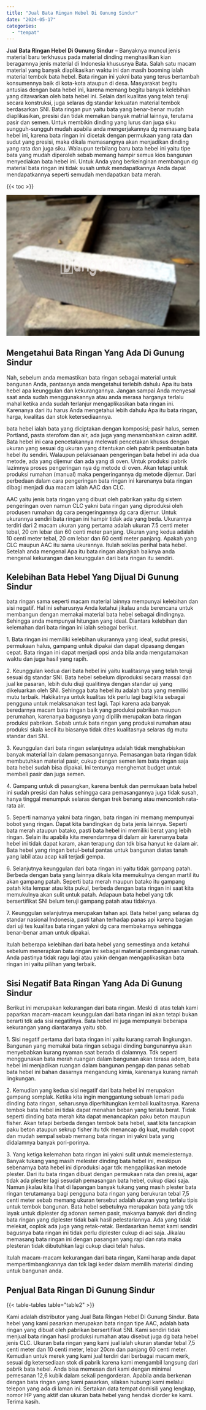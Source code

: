 ```yaml
---
title: "Jual Bata Ringan Hebel Di Gunung Sindur"
date: "2024-05-17"
categories: 
  - "tempat"
---
```


**Jual Bata Ringan Hebel Di Gunung Sindur** – Banyaknya muncul jenis material baru terkhusus pada material dinding menghasilkan kian beragamnya jenis material di Indonesia khususnya Bata. Salah satu macam material yang banyak diaplikasikan waktu ini dan masih booming ialah material tembok bata hebel. Bata ringan ini yakni bata yang terus bertambah konsumennya baik di kota-kota ataupun di desa. Masyarakat begitu antusias dengan bata hebel ini, karena memang begitu banyak kelebihan yang ditawarkan oleh bata hebel ini. Selain dari kualitas yang telah teruji secara konstruksi, juga selaras dg standar kekuatan material tembok berdasarkan SNI. Bata ringan pun yaitu bata yang benar-benar mudah diaplikasikan, presisi dan tidak memakan banyak matrial lainnya, terutama pasir dan semen. Untuk membikin dinding yang lurus dan juga siku sungguh-sungguh mudah apabila anda mengerjakannya dg memasang bata hebel ini, karena bata ringan ini dicetak dengan permukaan yang rata dan sudut yang presisi, maka dikala memasangnya akan menjadikan dinding yang rata dan juga siku. Walaupun terbilang baru bata hebel ini yaitu tipe bata yang mudah diperoleh sebab memang hampir semua kios bangunan menyediakan bata hebel ini. Untuk Anda yang berkeinginan membangun dg material bata ringan ini tidak susah untuk mendapatkannya Anda dapat mendapatkannya seperti semudah mendapatkan bata merah.

{{< toc >}}

![Jual Bata Ringan Hebel Di Gunung Sindur](/images/jual-hebel-murah-04.png)

## Mengetahui Bata Ringan Yang Ada Di Gunung Sindur

Nah, sebelum anda memastikan bata ringan sebagai material untuk bangunan Anda, pantasnya anda mengetahui terlebih dahulu Apa itu bata hebel apa keunggulan dan kekurangannya. Jangan sampai Anda menyesal saat anda sudah menggunakannya atau anda merasa harganya terlalu mahal ketika anda sudah terlanjur mengaplikasikan bata ringan ini. Karenanya dari itu harus Anda mengetahui lebih dahulu Apa itu bata ringan, harga, kwalitas dan stok ketersediaannya.

bata hebel ialah bata yang diciptakan dengan komposisi; pasir halus, semen Portland, pasta sterofom dan air, ada juga yang menambahkan cairan aditif. Bata hebel ini cara pencetakannya melewati pencetakan khusus dengan ukuran yang sesuai dg ukuran yang ditentukan oleh pabrik pembuatan bata hebel itu sendiri. Walaupun pelaksanaan pengeringan bata hebel ini ada dua metode, ada yang dijemur dan ada yang di oven. Untuk produksi pabrik lazimnya proses pengeringan nya dg metode di oven. Akan tetapi untuk produksi rumahan (manual) maka pengeringannya dg metode dijemur. Dari perbedaan dalam cara pengeringan bata ringan ini karenanya bata ringan dibagi menjadi dua macam ialah AAC dan CLC.

AAC yaitu jenis bata ringan yang dibuat oleh pabrikan yaitu dg sistem pengeringan oven namun CLC yakni bata ringan yang diproduksi oleh produsen rumahan dg cara pengeringannya dg cara dijemur. Untuk ukurannya sendiri bata ringan ini hampir tidak ada yang beda. Ukurannya terdiri dari 2 macam ukuran yang pertama adalah ukuran 7.5 centi meter tebal, 20 cm lebar dan 60 centi meter panjang. Ukuran yang kedua adalah 10 centi meter tebal, 20 cm lebar dan 60 centi meter panjang. Apakah yang CLC maupun AAC itu sama ukurannya. Itulah sekilas perihal bata hebel. Setelah anda mengenal Apa itu bata ringan alangkah baiknya anda mengenal kekurangan dan keunggulan dari bata ringan itu sendiri.

## Kelebihan Bata Hebel Yang Dijual Di Gunung Sindur

bata ringan sama seperti macam material lainnya mempunyai kelebihan dan sisi negatif. Hal ini seharusnya Anda ketahui jikalau anda berencana untuk membangun dengan memakai material bata hebel sebagai dindingnya. Sehingga anda mempunyai hitungan yang ideal. Diantara kelebihan dan kelemahan dari bata ringan ini ialah sebagai berikut.

1\. Bata ringan ini memiliki kelebihan ukurannya yang ideal, sudut presisi, permukaan halus, gampang untuk dipakai dan dapat dipasang dengan cepat. Bata ringan ini dapat menjadi opsi anda bila anda mengutamakan waktu dan juga hasil yang rapih.

2\. Keunggulan kedua dari bata hebel ini yaitu kualitasnya yang telah teruji sesuai dg standar SNI. Bata hebel sebelum diproduksi secara massal dan jual ke pasaran, lebih dulu diuji qualitinya dengan standar uji yang dikeluarkan oleh SNI. Sehingga bata hebel itu adalah bata yang memiliki mutu terbaik. Hakikatnya untuk kualitas tdk perlu lagi bagi kita sebagai pengguna untuk melaksanakan test lagi. Tapi karena ada banyak beredarnya macam bata ringan baik yang produksi pabrikan maupun perumahan, karenanya bagusnya yang dipilih merupakan bata ringan produksi pabrikan. Sebab untuk bata ringan yang produksi rumahan atau produksi skala kecil itu biasanya tidak dites kualitasnya selaras dg mutu standar dari SNI.

3\. Keunggulan dari bata ringan selanjutnya adalah tidak menghabiskan banyak material lain dalam pemasangannya. Pemasangan bata ringan tidak membutuhkan material pasir, cukup dengan semen lem bata ringan saja bata hebel sudah bisa dipakai. Ini tentunya menghemat budget untuk membeli pasir dan juga semen.

4\. Gampang untuk di pasangkan, karena bentuk dan permukaan bata hebel ini sudah presisi dan halus sehingga cara pemasangannya juga tidak susah, hanya tinggal menumpuk selaras dengan trek benang atau mencontoh rata-rata air.

5\. Seperti namanya yakni bata ringan, bata ringan ini memang mempunyai bobot yang ringan. Dapat kita bandingkan dg bata jenis lainnya. Seperti bata merah ataupun batako, pasti bata hebel ini memiliki berat yang lebih ringan. Selain itu apabila kita merendamnya di dalam air karenanya bata hebel ini tidak dapat karam, akan terapung dan tdk bisa hanyut ke dalam air. Bata hebel yang ringan betul-betul pantas untuk bangunan diatas tanah yang labil atau acap kali terjadi gempa.

6\. Selanjutnya keunggulan dari bata ringan ini yaitu tidak gampang patah. Berbeda dengan bata yang lainnya dikala kita memukulnya dengan martil itu akan gampang patah. Seperti bata merah maupun batako itu gampang patah kita lempar atau kita pukul, berbeda dengan bata ringan ini saat kita memukulnya akan sulit untuk patah. Adapaun bata hebel yang tdk bersertifikat SNI belum teruji gampang patah atau tidaknya.

7\. Keunggulan selanjutnya merupakan tahan api. Bata hebel yang selaras dg standar nasional Indonesia, pasti tahan terhadap panas api karena bagian dari uji tes kualitas bata ringan yakni dg cara membakarnya sehingga benar-benar aman untuk dipakai.

Itulah beberapa kelebihan dari bata hebel yang semestinya anda ketahui sebelum menerapkan bata ringan ini sebagai material pembangunan rumah. Anda pastinya tidak ragu lagi atau yakin dengan mengaplikasikan bata ringan ini yaitu pilihan yang terbaik.

## Sisi Negatif Bata Ringan Yang Ada Di Gunung Sindur

Berikut ini merupakan kekurangan dari bata ringan. Meski di atas telah kami paparkan macam-macam keunggulan dari bata ringan ini akan tetapi bukan berarti tdk ada sisi negatifnya. Bata hebel ini juga mempunyai beberapa kekurangan yang diantaranya yaitu sbb.

1\. Sisi negatif pertama dari bata ringan ini yaitu kurang ramah lingkungan. Bangunan yang memakai bata ringan sebagai dinding bangunannya akan menyebabkan kurang nyaman saat berada di dalamnya. Tdk seperti menggunakan bata merah ruangan dalam bangunan akan terasa adem, bata hebel ini menjadikan ruangan dalam bangunan pengap dan panas sebab bata hebel ini bahan dasarnya mengandung kimia, karenanya kurang ramah lingkungan.

2\. Kemudian yang kedua sisi negatif dari bata hebel ini merupakan gampang somplak. Ketika kita ingin menggantung sebuah lemari pada dinding bata ringan, seharusnya diperhitungkan kembali kualitasnya. Karena tembok bata hebel ini tidak dapat menahan beban yang terlalu berat. Tidak seperti dinding bata merah kita dapat menancapkan paku beton maupun fisher. Akan tetapi berbeda dengan tembok bata hebel, saat kita tancapkan paku beton ataupun sekrup fisher itu tdk menancap dg kuat, mudah copot dan mudah sempal sebab memang bata ringan ini yakni bata yang didalamnya banyak pori-porinya.

3\. Yang ketiga kelemahan bata ringan ini yakni sulit untuk memelesternya. Banyak tukang yang masih melester dinding bata hebel ini, meskipun sebenarnya bata hebel ini diproduksi agar tdk mengaplikasikan metode plester. Dari itu bata ringan dibuat dengan permukaan rata dan presisi, agar tidak ada plester lagi sesudah pemasangan bata hebel, cukup diaci saja. Namun jikalau kita lihat di lapangan banyak tukang yang masih plester bata ringan terutamanya bagi pengguna bata ringan yang berukuran tebal 7,5 centi meter sebab memang ukuran tersebut adalah ukuran yang terlalu tipis untuk tembok bangunan. Bata hebel sebetulnya merupakan bata yang tdk layak untuk diplester dg adonan semen pasir, makanya banyak dari dinding bata ringan yang diplester tidak baik hasil pelestariannya. Ada yang tidak melekat, coplok ada juga yang retak-retak. Berdasarkan hemat kami sendiri bagusnya bata ringan ini tidak perlu diplester cukup di aci saja. Jikalau memasang bata ringan ini dengan pasangan yang rapi dan rata maka plesteran tidak dibutuhkan lagi cukup diaci telah halus.

Itulah macam-macam kekurangan dari bata ringan, Kami harap anda dapat mempertimbangkannya dan tdk lagi keder dalam memilih material dinding untuk bangunan anda.

## Penjual Bata Ringan Di Gunung Sindur

{{< table-tables table="table2" >}}

Kami adalah distributor yang Jual Bata Ringan Hebel Di Gunung Sindur. Bata hebel yang kami pasarkan merupakan bata ringan tipe AAC, adalah bata ringan yang dibuat oleh pabrikan bersertifikat SNI. Kami sendiri tidak menjual bata ringan hasil produksi rumahan atau disebut juga dg bata hebel jenis CLC. Ukuran bata ringan yang kami jual ialah ukuran standar tebal 7,5 centi meter dan 10 centi meter, lebar 20cm dan panjang 60 centi meter. Kemudian untuk merek yang kami jual terdiri dari berbagai macam merk, sesuai dg ketersediaan stok di pabrik karena kami mengambil langsung dari pabrik bata hebel. Anda bisa memesan dari kami dengan minimal pemesanan 12,6 kubik dalam sekali pengorderan. Apabila anda berkenan dengan bata ringan yang kami pasarkan, silakan hubungi kami melalui telepon yang ada di laman ini. Sertakan data tempat domisili yang lengkap, nomor HP yang aktif dan ukuran bata hebel yang hendak diorder ke kami. Terima kasih.
